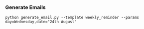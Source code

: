 
### Generate Emails

```
python generate_email.py --template weekly_reminder --params day=Wednesday,date="24th August"
```
